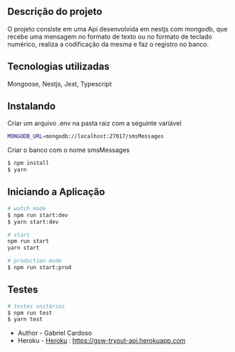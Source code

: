 ## Descrição do projeto

O projeto consiste em uma Api desenvolvida em nestjs com mongodb, que recebe uma mensagem no formato de texto ou no formato de teclado numérico, realiza a codificação da mesma e faz o registro no banco.

## Tecnologias utilizadas
Mongoose, Nestjs, Jest, Typescript

## Instalando
Criar um arquivo .env na pasta raiz com a seguinte variável
```bash
MONGODB_URL=mongodb://localhost:27017/smsMessages
```
Criar o banco com o nome smsMessages

```bash
$ npm install
$ yarn
```

## Iniciando a Aplicação

```bash
# watch mode
$ npm run start:dev
$ yarn start:dev

# start
npm run start
yarn start

# production mode
$ npm run start:prod
```

## Testes

```bash
# testes unitários
$ npm run test
$ yarn test
```

- Author - Gabriel Cardoso 
- Heroku - [Heroku](https://gsw-tryout-api.herokuapp.com/api) : https://gsw-tryout-api.herokuapp.com
